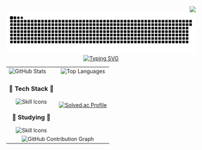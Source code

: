 <img align="right" src="https://visitor-badge.laobi.icu/badge?page_id=naim-kim.naim-kim" />
<br/>

<picture>
  <source media="(prefers-color-scheme: dark)" srcset="https://raw.githubusercontent.com/naim-kim/naim-kim/output/github-contribution-grid-snake-dark.svg">
  <source media="(prefers-color-scheme: light)" srcset="https://raw.githubusercontent.com/naim-kim/naim-kim/output/github-contribution-grid-snake.svg">
  <img alt="github contribution grid snake animation" src="https://raw.githubusercontent.com/naim-kim/naim-kim/output/github-contribution-grid-snake.svg">
</picture>

<div align="center">
  <a href="https://git.io/typing-svg">
    <img src="https://readme-typing-svg.demolab.com?font=Fira+Code&pause=1000&color=0000FF&width=435&lines=Backend+Dev+in+the+Making+%F0%9F%9A%80" alt="Typing SVG" />
  </a>
</div>

<table align="center">
  <tr>
   <td align="left">
     <img width="390" src="https://github-readme-stats.vercel.app/api?username=naim-kim&show_icons=true&theme=transparent&count_private=true&hide_border=true" alt="GitHub Stats" />
   </td>
   <td align="center">
    <img width="390" src="https://github-readme-stats-naim-kims-projects.vercel.app/api/top-langs/?username=naim-kim&layout=compact&theme=transparent&show_icons=true&hide_border=true" alt="Top Languages" />
   </td>
  </tr>
  <tr>
    <td align="center">
     <h3 align="center">💙 Tech Stack 💙</h3>
      <img src="https://skillicons.dev/icons?i=java,cpp,c,js,html,css,dart,spring,mysql" alt="Skill Icons" />
      <h3 align="center">💙 Studying 💙</h3>
      <img src="https://skillicons.dev/icons?i=typescript,nodejs,java,spring,mysql" alt="Skill Icons" />
    </td>
    <td>
    
  <div align="center">
    
 <a href="https://solved.ac/profile/naimkim">
        <img src="http://mazassumnida.wtf/api/v2/generate_badge?boj=naimkim" width="390" alt="Solved.ac Profile">
      </a>
</div>
    </td>
  </tr>
  <tr>
    <td colspan="2" align="center">
    <img src="https://github-readme-activity-graph.vercel.app/graph?username=naim-kim&theme=react-dark&hide_border=true" alt="GitHub Contribution Graph" />
</td>
  </tr>
</table>
